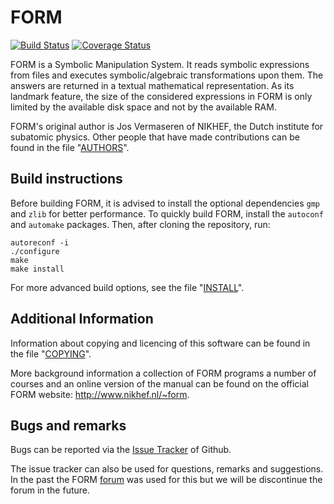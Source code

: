 FORM
====

[![Build Status](https://travis-ci.org/vermaseren/form.svg?branch=master)](https://travis-ci.org/vermaseren/form)
[![Coverage Status](https://coveralls.io/repos/github/vermaseren/form/badge.svg?branch=master)](https://coveralls.io/github/vermaseren/form?branch=master)

FORM is a Symbolic Manipulation System. It reads symbolic expressions from files
and executes symbolic/algebraic transformations upon them. The answers are
returned in a textual mathematical representation. As its landmark feature, the
size of the considered expressions in FORM is only limited by the available
disk space and not by the available RAM.

FORM's original author is Jos Vermaseren of NIKHEF, the Dutch institute for
subatomic physics. Other people that have made contributions can be found in the
file "[AUTHORS](AUTHORS)".


Build instructions
------------

Before building FORM, it is advised to install the optional dependencies `gmp`
and `zlib` for better performance. To quickly build FORM, install the `autoconf`
and `automake` packages. Then, after cloning the repository, run:

    autoreconf -i
    ./configure
    make
    make install

For more advanced build options, see the file "[INSTALL](INSTALL)".


Additional Information
----------------------

Information about copying and licencing of this software can be found in the
file "[COPYING](COPYING)".

More background information a collection of FORM
programs a number of courses and an online version of the manual can be 
found on the official FORM website: http://www.nikhef.nl/~form.


Bugs and remarks
----------------
Bugs can be reported via the
[Issue Tracker](https://github.com/vermaseren/form/issues) of Github.

The issue tracker can also be used for questions, remarks and suggestions. 
In the past the FORM [forum](http://www.nikhef.nl/~form/forum/) was used 
for this but we will be discontinue the forum in the future.
